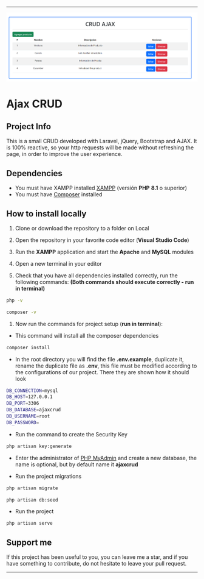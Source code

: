 ------------
![](https://github.com/elMauro2003/imagenes/blob/main/CRUD%20Ajax%20Images/Header.png)

# Ajax CRUD

## Project Info
This is a small CRUD developed with Laravel, jQuery, Bootstrap and AJAX. It is 100% reactive, so your http requests will be made without refreshing the page, in order to improve the user experience.

## Dependencies
- You must have XAMPP installed [XAMPP](https://www.apachefriends.org/es/download.html "XAMPP") (versión **PHP** **8.1** o superior)  
- You must have [Composer](https://getcomposer.org/download/ "Composer") installed

## How to install locally
1. Clone or download the repository to a folder on Local

1. Open the repository in your favorite code editor (**Visual Studio Code**)

1. Run the **XAMPP** application and start the **Apache** and **MySQL** modules

1. Open a new terminal in your editor

1. Check that you have all dependencies installed correctly, run the following commands: **(Both commands should execute correctly - run in terminal)**
```bash
php -v
```
```bash
composer -v
```

1. Now run the commands for project setup (**run in terminal**):

- This command will install all the composer dependencies
```bash
composer install
```
- In the root directory you will find the file **.env.example**, duplicate it, rename the duplicate file as **.env**, this file must be modified according to the configurations of our project. There they are shown how it should look
```bash
DB_CONNECTION=mysql
DB_HOST=127.0.0.1
DB_PORT=3306
DB_DATABASE=ajaxcrud 
DB_USERNAME=root
DB_PASSWORD=
```
- Run the command to create the Security Key
```bash
php artisan key:generate 
```
- Enter the administrator of [PHP MyAdmin](http://localhost/phpmyadmin/) and create a new database, the name is optional, but by default name it **ajaxcrud**

- Run the project migrations
```bash
php artisan migrate
```
```bash
php artisan db:seed
```
- Run the project
```bash
php artisan serve
```
## Support me
If this project has been useful to you, you can leave me a star, and if you have something to contribute, do not hesitate to leave your pull request.

------------


